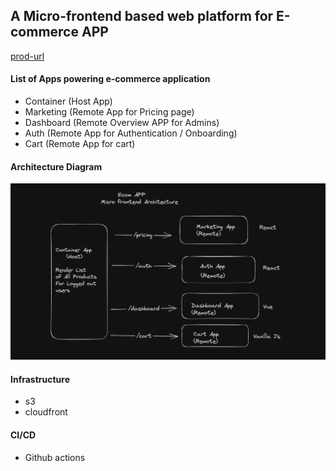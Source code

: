 ## A Micro-frontend based web platform for E-commerce APP
[prod-url](https://d3afb5kd1magkt.cloudfront.net/)
#### List of Apps powering e-commerce application 
- Container (Host App)
- Marketing (Remote App for Pricing page)
- Dashboard (Remote Overview APP for Admins)
- Auth (Remote App for Authentication / Onboarding) 
- Cart (Remote App for cart)

#### Architecture Diagram 
![Flow](https://github.com/Anshu-rai89/ecom-mf/blob/main/assets/arch.png?raw=true)
#### Infrastructure
- s3
- cloudfront

#### CI/CD 
- Github actions